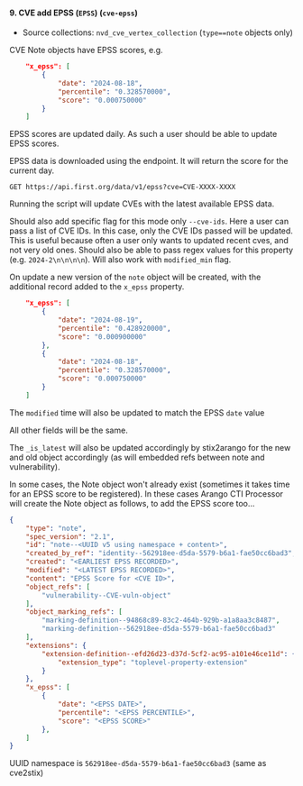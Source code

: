 #### 9. CVE add EPSS (`EPSS`) (`cve-epss`)

* Source collections: `nvd_cve_vertex_collection` (`type==note` objects only)

CVE Note objects have EPSS scores, e.g.

```json
    "x_epss": [
        {
            "date": "2024-08-18",
            "percentile": "0.328570000",
            "score": "0.000750000" 
        }
    ]
```

EPSS scores are updated daily. As such a user should be able to update EPSS scores.

EPSS data is downloaded using the endpoint. It will return the score for the current day.

```shell
GET https://api.first.org/data/v1/epss?cve=CVE-XXXX-XXXX
```

Running the script will update CVEs with the latest available EPSS data.

Should also add specific flag for this mode only `--cve-ids`. Here a user can pass a list of CVE IDs. In this case, only the CVE IDs passed will be updated. This is useful because often a user only wants to updated recent cves, and not very old ones. Should also be able to pass regex values for this property (e.g. `2024-2\n\n\n\n`). Will also work with `modified_min` flag.

On update a new version of the `note` object will be created, with the additional record added to the `x_epss` property.

```json
    "x_epss": [
        {
            "date": "2024-08-19",
            "percentile": "0.428920000",
            "score": "0.000900000"
        },
        {
            "date": "2024-08-18",
            "percentile": "0.328570000",
            "score": "0.000750000" 
        }
    ]
```

The `modified` time will also be updated to match the EPSS `date` value

All other fields will be the same.

The `_is_latest` will also be updated accordingly by stix2arango for the new and old object accordingly (as will embedded refs between note and vulnerability).

In some cases, the Note object won't already exist (sometimes it takes time for an EPSS score to be registered). In these cases Arango CTI Processor will create the Note object as follows, to add the EPSS score too...

```json
{
    "type": "note",
    "spec_version": "2.1",
    "id": "note--<UUID v5 using namespace + content>",
    "created_by_ref": "identity--562918ee-d5da-5579-b6a1-fae50cc6bad3",
    "created": "<EARLIEST EPSS RECORDED>",
    "modified": "<LATEST EPSS RECORDED>",
    "content": "EPSS Score for <CVE ID>",
    "object_refs": [
        "vulnerability--CVE-vuln-object"
    ],
    "object_marking_refs": [
        "marking-definition--94868c89-83c2-464b-929b-a1a8aa3c8487",
        "marking-definition--562918ee-d5da-5579-b6a1-fae50cc6bad3"
    ],
    "extensions": {
        "extension-definition--efd26d23-d37d-5cf2-ac95-a101e46ce11d": {
            "extension_type": "toplevel-property-extension"
        }
    },
    "x_epss": [
        {
            "date": "<EPSS DATE>",
            "percentile": "<EPSS PERCENTILE>",
            "score": "<EPSS SCORE>"
        },
    ]
}
```

UUID namespace is `562918ee-d5da-5579-b6a1-fae50cc6bad3` (same as cve2stix)